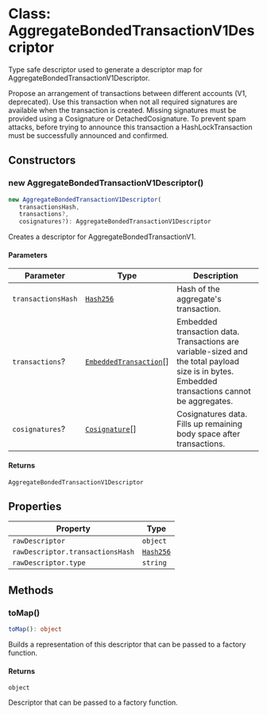 # Class: AggregateBondedTransactionV1Descriptor

Type safe descriptor used to generate a descriptor map for AggregateBondedTransactionV1Descriptor.

Propose an arrangement of transactions between different accounts (V1, deprecated).
Use this transaction when not all required signatures are available when the transaction is created.
Missing signatures must be provided using a Cosignature or DetachedCosignature.
To prevent spam attacks, before trying to announce this transaction a HashLockTransaction must be successfully announced and confirmed.

## Constructors

### new AggregateBondedTransactionV1Descriptor()

```ts
new AggregateBondedTransactionV1Descriptor(
   transactionsHash, 
   transactions?, 
   cosignatures?): AggregateBondedTransactionV1Descriptor
```

Creates a descriptor for AggregateBondedTransactionV1.

#### Parameters

| Parameter | Type | Description |
| ------ | ------ | ------ |
| `transactionsHash` | [`Hash256`](../../../../index/classes/Hash256.md) | Hash of the aggregate's transaction. |
| `transactions`? | [`EmbeddedTransaction`](../../models/classes/EmbeddedTransaction.md)[] | Embedded transaction data. Transactions are variable-sized and the total payload size is in bytes. Embedded transactions cannot be aggregates. |
| `cosignatures`? | [`Cosignature`](../../models/classes/Cosignature.md)[] | Cosignatures data. Fills up remaining body space after transactions. |

#### Returns

`AggregateBondedTransactionV1Descriptor`

## Properties

| Property | Type |
| ------ | ------ |
| <a id="rawdescriptor"></a> `rawDescriptor` | `object` |
| `rawDescriptor.transactionsHash` | [`Hash256`](../../../../index/classes/Hash256.md) |
| `rawDescriptor.type` | `string` |

## Methods

### toMap()

```ts
toMap(): object
```

Builds a representation of this descriptor that can be passed to a factory function.

#### Returns

`object`

Descriptor that can be passed to a factory function.
